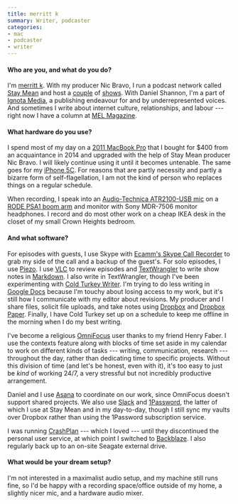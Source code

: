 ```yaml
---
title: merritt k
summary: Writer, podcaster
categories:
- mac
- podcaster
- writer
---
```


#### Who are you, and what do you do?

I'm [merritt k](http://merrittk.com/ "merritt's website."). With my producer Nic Bravo, I run a podcast network called [Stay Mean](https://staymean.co/ "A podcast network.") and host a [couple](http://woodlandsecrets.co/ "merritt's conversation podcast.") of [shows](http://dadfeelings.com/ "merritt's podcast about father-type figures."). With Daniel Shannon, I'm a part of [Ignota Media](https://ignota.media/ "A publishing group for underrepresented voices."), a publishing endeavour for and by underrepresented voices. And sometimes I write about internet culture, relationships, and labour --- right now I have a column at [MEL Magazine](https://melmagazine.com/@merritt_k "merritt's articles in MEL Magazine.").

#### What hardware do you use?

I spend most of my day on a [2011 MacBook Pro][macbook-pro] that I bought for $400 from an acquaintance in 2014 and upgraded with the help of Stay Mean producer Nic Bravo. I will likely continue using it until it becomes untenable. The same goes for my [iPhone 5C][iphone-5c]. For reasons that are partly necessity and partly a bizarre form of self-flagellation, I am not the kind of person who replaces things on a regular schedule. 

When recording, I speak into an [Audio-Technica ATR2100-USB mic][atr2100-usb] on a [RODE PSA1 boom arm][psa1] and monitor with Sony MDR-7506 monitor headphones. I record and do most other work on a cheap IKEA desk in the closet of my small Crown Heights bedroom.

#### And what software?

For episodes with guests, I use Skype with [Ecamm's Skype Call Recorder][call-recorder] to grab my side of the call and a backup of the guest's. For solo episodes, I use [Piezo][]. I use [VLC][] to review episodes and [TextWrangler][] to write show notes in [Markdown][]. I also write in TextWrangler, though I've been experimenting with [Cold Turkey Writer][cold-turkey-writer]. I'm trying to do less writing in [Google Docs][google-docs] because I'm touchy about losing access to my work, but it's still how I communicate with my editor about revisions. My producer and I share files, solicit file uploads, and take notes using [Dropbox][] and [Dropbox Paper][dropbox-paper]. Finally, I have Cold Turkey set up on a schedule to keep me offline in the morning when I do my best writing.

I've become a religious [OmniFocus][] user thanks to my friend Henry Faber. I use the contexts feature along with blocks of time set aside in my calendar to work on different kinds of tasks --- writing, communication, research --- throughout the day, rather than dedicating time to specific projects. Without this division of time (and let's be honest, even with it), it's too easy to just be _kind_ of working 24/7, a very stressful but not incredibly productive arrangement. 

Daniel and I use [Asana][] to coordinate on our work, since OmniFocus doesn't support shared projects. We also use [Slack][] and [1Password][], the latter of which I use at Stay Mean and in my day-to-day, though I still sync my vaults over Dropbox rather than using the 1Password subscription service.

I was running [CrashPlan][] --- which I loved --- until they discontinued the personal user service, at which point I switched to [Backblaze][]. I also regularly back up to an on-site Seagate external drive.

#### What would be your dream setup?

I'm not interested in a maximalist audio setup, and my machine still runs fine, so I'd be happy with a recording space/office outside of my home, a slightly nicer mic, and a hardware audio mixer.

[iphone-5c]: https://en.wikipedia.org/wiki/IPhone_5C "An iOS smartphone."
[atr2100-usb]: http://www.audio-technica.com/cms/wired_mics/b8dd84773f83092c/ "A USB-based microphone."
[macbook-pro]: https://www.apple.com/macbook-pro/ "A laptop."
[psa1]: http://www.rode.com/accessories/psa1 "A microphone boom."
[1password]: https://1password.com "Password management software for Mac OS X."
[google-docs]: https://en.wikipedia.org/wiki/Google_Docs "A web-based office suite."
[textwrangler]: http://www.barebones.com/products/textwrangler/ "A free, powerful text editor for the Mac."
[slack]: https://slack.com/ "A collaboration service."
[asana]: https://asana.com/ "A project management service."
[omnifocus]: https://www.omnigroup.com/omnifocus/ "Task management software for the Mac."
[markdown]: https://daringfireball.net/projects/markdown/ "An email-like format for marking up text."
[call-recorder]: http://www.ecamm.com/mac/callrecorder/ "Software for recording Skype conversations."
[crashplan]: https://www.crashplan.com/en-us/ "An online backup service."
[cold-turkey-writer]: https://getcoldturkey.com/writer/ "A distraction-free text editor."
[dropbox-paper]: https://www.dropbox.com/paper "A document collaboration service."
[dropbox]: https://www.dropbox.com/ "Online syncing and storage."
[vlc]: http://www.videolan.org/vlc/ "An open-source media player."
[backblaze]: https://www.backblaze.com/cloud-backup.html "Online backup."
[piezo]: http://rogueamoeba.com/piezo/ "A recording app for the Mac."
